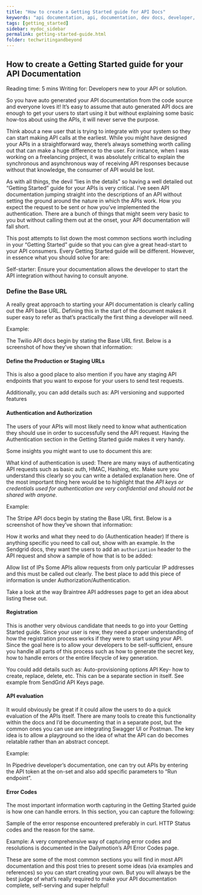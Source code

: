 ```yaml
---
title: "How to create a Getting Started guide for API Docs"
keywords: "api documentation, api, documentation, dev docs, developer, documentation, technical, writers" 
tags: [getting_started]
sidebar: mydoc_sidebar
permalink: getting-started-guide.html
folder: techwritingandbeyond
---
```

## How to create a Getting Started guide for your API Documentation
Reading time: 5 mins
Writing for: Developers new to your API or solution.

So you have auto generated your API documentation from the code source and everyone loves it! It’s easy to assume that auto generated API docs are enough to get your users to start using it but without explaining some basic how-tos about using the APIs, it will never serve the purpose.  

Think about a new user that is trying to integrate with your system so they can start making API calls at the earliest. While you might have designed your APIs in a straightforward way, there’s always something worth calling out that can make a huge difference to the user. For instance, when I was working on a freelancing project, it was absolutely critical to explain the synchronous and asynchronous way of receiving API responses because without that knowledge, the consumer of API would be lost.

As with all things, the devil “lies in the details” so having a well detailed out “Getting Started” guide for your APIs is very critical. I’ve seen API documentation jumping straight into the descriptions of an API without setting the ground around the nature in which the APIs work. How you expect the request to be sent or how you’ve implemented the authentication. There are a bunch of things that might seem very basic to you but without calling them out at the onset, your API documentation will fall short. 

This post attempts to list down the most common sections worth including in your “Getting Started” guide so that you can give a great head-start to your API consumers. Every Getting Started guide will be different. However, in essence what you should solve for are:

Self-starter: Ensure your documentation allows the developer to start the API integration without having to consult anyone. 



### Define the Base URL
A really great approach to starting your API documentation is clearly calling out the API base URL. Defining this in the start of the document makes it super easy to refer as that’s practically the first thing a developer will need. 

Example:

The Twilio API docs begin by stating the Base URL first. Below is a screenshot of how they’ve shown that information: 


#### Define the Production or Staging URLs
This is also a good place to also mention if you have any staging API endpoints that you want to expose for your users to send test requests. 

Additionally, you can add details such as: 
API versioning and supported features

#### Authentication and Authorization
The users of your APIs will most likely need to know what authentication they should use in order to successfully send the API request. Having the Authentication section in the Getting Started guide makes it very handy. 

Some insights you might want to use to document this are: 

What kind of authentication is used: There are many ways of authenticating API  requests such as basic auth, HMAC, Hashing, etc. Make sure you understand this clearly so you can write a detailed explanation here. One of the most important thing here would be to highlight that the *API keys or credentials used for authentication are very confidential and should not be shared with anyone*.

Example:

The Stripe API docs begin by stating the Base URL first. Below is a screenshot of how they’ve shown that information: 



How it works and what they need to do (Authentication header) 
If there is anything specific you need to call out, show with an example. In the Sendgrid docs, they want the users to add an `authorization` header to the API request and show a sample of how that is to be added:  

Allow list of IPs
Some APIs allow requests from only particular IP addresses and this must be called out clearly. The best place to add this piece of information is under Authorization/Authentication. 

Take a look at the way Braintree API addresses page to get an idea about listing these out. 

#### Registration
This is another very obvious candidate that needs to go into your Getting Started guide. Since your user is new, they need a proper understanding of how the registration process works if they were to start using your API. Since the goal here is to allow your developers to be self-sufficient, ensure you handle all parts of this process such as how to generate the secret key, how to handle errors or the entire lifecycle of key generation. 

You could add details such as: 
Auto-provisioning options
API Key- how to create, replace, delete, etc. This can be a separate section in itself. See example from SendGrid API Keys page. 

#### API evaluation 
It would obviously be great if it could allow the users to do a quick evaluation of the APIs itself. There are many tools to create this functionality within the docs and I’d be documenting that in a separate post, but the common ones you can use are integrating Swagger UI or Postman. The key idea is to allow a playground so the idea of what the API can do becomes relatable rather than an abstract concept. 

Example:

In Pipedrive developer’s documentation, one can try out APIs by entering the API token at the on-set and also add specific parameters to “Run endpoint”. 

#### Error Codes
The most important information worth capturing in the Getting Started guide is how one can handle errors. In this section, you can capture the following:

 Sample of the error response encountered preferably in curl. 
HTTP Status codes and the reason for the same.

Example: 
A very comprehensive way of capturing error codes and resolutions is documented in the Dailymotion’s API Error Codes page. 


These are some of the most common sections you will find in most API documentation and this post tries to present some ideas (via examples and references) so you can start creating your own. But you will always be the best judge of what’s really required to make your API documentation complete, self-serving and super helpful!

